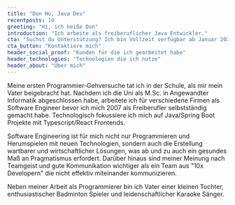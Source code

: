```yaml
---
title: "Don Ho, Java Dev"
recentposts: 10
greeting: "Hi, ich heiße Don"
introduction: "Ich arbeite als freiberuflicher Java Entwickler."
cta: "Suchst du Unterstützung? Ich bin Vollzeit verfügbar ab Januar 2022."
cta_button: "Kontaktiere mich"
header_social_proof: "Kunden für die ich gearbeitet habe"
header_technologies: "Technologien die ich nutze"
header_about: "Über mich"
---
```

Meine ersten Programmier-Gehversuche tat ich in der Schule, als mir mein Vater  beigebracht hat. Nachdem ich die Uni als
M.Sc. in Angewandter Informatik abgeschlossen habe, arbeitete ich für verschiedene Firmen als Software Engineer bevor
ich mich 2007 als Freiberufler selbstständig gemacht habe. Technologisch fokussiere ich mich auf Java/Spring Boot
Projekte mit Typescript/React Frontends.

Software Engineering ist für mich nicht nur Programmieren und Herumspielen mit neuen Technologien, sondern auch die
Erstellung wartbarer und wirtschaftlicher Lösungen, was ab und zu auch ein gesundes Maß an Pragmatismus erfordert. 
Darüber hinaus sind meiner Meinung nach Teamgeist und gute Kommunikation wichtiger als ein Team aus "10x Developern" die
nicht effektiv miteinander kommunizieren.

Neben meiner Arbeit als Programmierer bin ich Vater einer kleinen Tochter, enthusiastischer Badminton Spieler und
leidenschaftlicher Karaoke Sänger.